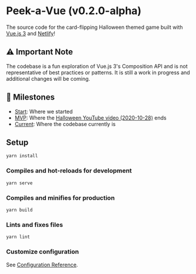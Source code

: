 # Peek-a-Vue (v0.2.0-alpha)

The source code for the card-flipping Halloween themed game built with [Vue.js 3](https://v3.vuejs.org) and [Netlify](https://www.netlify.com/?utm_source=github&utm_medium=peekavue-bh&utm_campaign=devex)!

## ⚠️ Important Note

The codebase is a fun exploration of Vue.js 3's Composition API and is not representative of best practices or patterns. It is still a work in progress and additional changes will be coming.

## 📌 Milestones

- [Start](https://github.com/bencodezen/peek-a-vue/tree/000-start): Where we started
- [MVP](https://github.com/bencodezen/peek-a-vue/tree/001-mvp): Where the [Halloween YouTube video (2020-10-28)](https://www.youtube.com/watch?v=WQa9-4K3me4) ends
- [Current](https://github.com/bencodezen/peek-a-vue/tree/main): Where the codebase currently is

## Setup

```
yarn install
```

### Compiles and hot-reloads for development

```
yarn serve
```

### Compiles and minifies for production

```
yarn build
```

### Lints and fixes files

```
yarn lint
```

### Customize configuration

See [Configuration Reference](https://cli.vuejs.org/config/).
